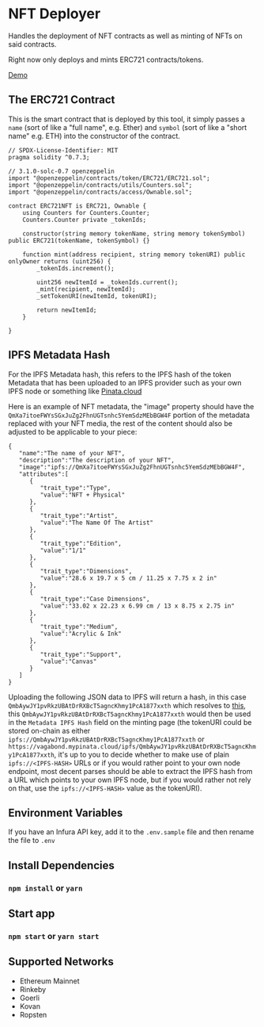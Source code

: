 # NFT Deployer

Handles the deployment of NFT contracts as well as minting of NFTs on said contracts.

Right now only deploys and mints ERC721 contracts/tokens.

[Demo](https://vagabond.mypinata.cloud/ipfs/QmW8ft5vEG7DcEkzZz2zEcgUYTHzNyPBJY4r3tXA4zTN8D/#/)

## The ERC721 Contract

This is the smart contract that is deployed by this tool, it simply passes a `name` (sort of like a "full name", e.g. Ether) and `symbol` (sort of like a "short name" e.g. ETH) into the constructor of the contract.

```solidity
// SPDX-License-Identifier: MIT
pragma solidity ^0.7.3;

// 3.1.0-solc-0.7 openzeppelin
import "@openzeppelin/contracts/token/ERC721/ERC721.sol";
import "@openzeppelin/contracts/utils/Counters.sol";
import "@openzeppelin/contracts/access/Ownable.sol";

contract ERC721NFT is ERC721, Ownable {
    using Counters for Counters.Counter;
    Counters.Counter private _tokenIds;

    constructor(string memory tokenName, string memory tokenSymbol) public ERC721(tokenName, tokenSymbol) {}

    function mint(address recipient, string memory tokenURI) public onlyOwner returns (uint256) {
        _tokenIds.increment();

        uint256 newItemId = _tokenIds.current();
        _mint(recipient, newItemId);
        _setTokenURI(newItemId, tokenURI);

        return newItemId;
    }

}
```

## IPFS Metadata Hash

For the IPFS Metadata hash, this refers to the IPFS hash of the token Metadata that has been uploaded to an IPFS provider such as your own IPFS node or something like [Pinata.cloud](https://pinata.cloud/)

Here is an example of NFT metadata, the "image" property should have the `QmXa7itoeFWYsSGxJuZg2FhnUGTsnhc5YemSdzMEbBGW4F` portion of the metadata replaced with your NFT media, the rest of the content should also be adjusted to be applicable to your piece:

```
{
   "name":"The name of your NFT",
   "description":"The description of your NFT",
   "image":"ipfs://QmXa7itoeFWYsSGxJuZg2FhnUGTsnhc5YemSdzMEbBGW4F",
   "attributes":[
      {
         "trait_type":"Type",
         "value":"NFT + Physical"
      },
      {
         "trait_type":"Artist",
         "value":"The Name Of The Artist"
      },
      {
         "trait_type":"Edition",
         "value":"1/1"
      },
      {
         "trait_type":"Dimensions",
         "value":"28.6 x 19.7 x 5 cm / 11.25 x 7.75 x 2 in"
      },
      {
         "trait_type":"Case Dimensions",
         "value":"33.02 x 22.23 x 6.99 cm / 13 x 8.75 x 2.75 in"
      },
      {
         "trait_type":"Medium",
         "value":"Acrylic & Ink"
      },
      {
         "trait_type":"Support",
         "value":"Canvas"
      }
   ]
}
```

Uploading the following JSON data to IPFS will return a hash, in this case `QmbAywJY1pvRkzUBAtDrRXBcT5agncKhmy1PcA1877xxth` which resolves to [this](https://vagabond.mypinata.cloud/ipfs/QmbAywJY1pvRkzUBAtDrRXBcT5agncKhmy1PcA1877xxth), this `QmbAywJY1pvRkzUBAtDrRXBcT5agncKhmy1PcA1877xxth` would then be used in the `Metadata IPFS Hash` field on the minting page (the tokenURI could be stored on-chain as either `ipfs://QmbAywJY1pvRkzUBAtDrRXBcT5agncKhmy1PcA1877xxth` or `https://vagabond.mypinata.cloud/ipfs/QmbAywJY1pvRkzUBAtDrRXBcT5agncKhmy1PcA1877xxth`, it's up to you to decide whether to make use of plain `ipfs://<IPFS-HASH>` URLs or if you would rather point to your own node endpoint, most decent parses should be able to extract the IPFS hash from a URL which points to your own IPFS node, but if you would rather not rely on that, use the `ipfs://<IPFS-HASH>` value as the tokenURI).

## Environment Variables

If you have an Infura API key, add it to the `.env.sample` file and then rename the file to `.env`

## Install Dependencies

### `npm install` or `yarn`

## Start app

### `npm start` or `yarn start`

## Supported Networks

- Ethereum Mainnet
- Rinkeby
- Goerli
- Kovan
- Ropsten
